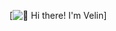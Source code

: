 [<img src="https://raw.githubusercontent.com/Raymo111/Raymo111/master/intro.gif" alt="👋 Hi there! I'm Velin" title="👋 Hi there! I'm Velin"/>]
